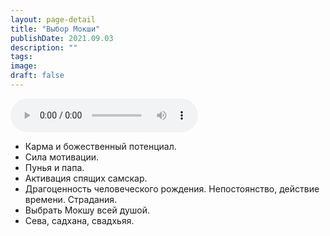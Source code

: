 ```yaml
---
layout: page-detail
title: "Выбор Мокши"
publishDate: 2021.09.03
description: ""
tags:
image:
draft: false
---
```


<audio title="2021.09.03 - Выбор Мокши.mp3" src="/upload/iblock/f80/f8051c11d18bbf3a7d3fae8e9111cc6b.mp3" controls=""></audio>

* Карма и божественный потенциал.
* Сила мотивации.
* Пунья и папа.
* Активация спящих самскар.
* Драгоценность человеческого рождения. Непостоянство, действие времени. Страдания.
* Выбрать Мокшу всей душой.
* Сева, садхана, свадхьяя.

  
